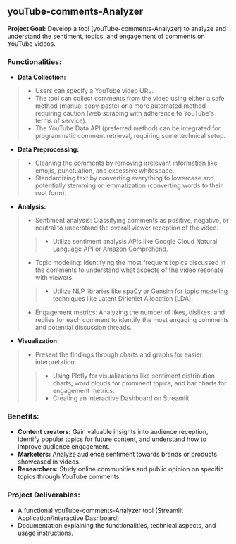 ## **youTube-comments-Analyzer**
**Project Goal:** Develop a tool (youTube-comments-Analyzer) to analyze and understand the sentiment, topics, and engagement of comments on YouTube videos.
### **Functionalities:**
- **Data Collection:**
> - Users can specify a YouTube video URL.
> - The tool can collect comments from the video using either a safe method (manual copy-paste) or a more automated method requiring caution (web scraping with adherence to YouTube's terms of service).
> - The YouTube Data API (preferred method) can be integrated for programmatic comment retrieval, requiring some technical setup.
-	**Data Preprocessing:**
> - Cleaning the comments by removing irrelevant information like emojis, punctuation, and excessive whitespace.
> - Standardizing text by converting everything to lowercase and potentially stemming or lemmatization (converting words to their root form).
- **Analysis:**
> - Sentiment analysis: Classifying comments as positive, negative, or neutral to understand the overall viewer reception of the video.
> > * Utilize sentiment analysis APIs like Google Cloud Natural Language API or Amazon Comprehend.
> - Topic modeling: Identifying the most frequent topics discussed in the comments to understand what aspects of the video resonate with viewers.
> > * Utilize NLP libraries like spaCy or Gensim for topic modeling techniques like Latent Dirichlet Allocation (LDA).
> - Engagement metrics: Analyzing the number of likes, dislikes, and replies for each comment to identify the most engaging comments and potential discussion threads.
-	**Visualization:**
> - Present the findings through charts and graphs for easier interpretation.
> > * Using Plotly for visualizations like sentiment distribution charts, word clouds for prominent topics, and bar charts for engagement metrics.
> > * Creating an Interactive Dashboard on Streamlit. 
### **Benefits:**
- **Content creators:** Gain valuable insights into audience reception, identify popular topics for future content, and understand how to improve audience engagement.
- **Marketers:** Analyze audience sentiment towards brands or products showcased in videos.
- **Researchers:** Study online communities and public opinion on specific topics through YouTube comments.
### **Project Deliverables:**
- A functional youTube-comments-Analyzer tool (Streamlit Application/Interactive Dashboard)
- Documentation explaining the functionalities, technical aspects, and usage instructions.

